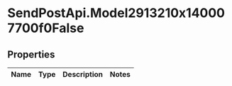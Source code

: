 # SendPostApi.Model2913210x140007700f0False

## Properties
Name | Type | Description | Notes
------------ | ------------- | ------------- | -------------


